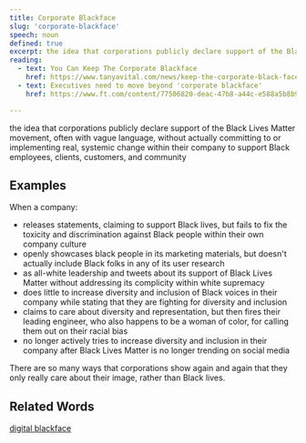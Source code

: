 ```yaml
---
title: Corporate Blackface
slug: 'corporate-blackface'
speech: noun
defined: true
excerpt: the idea that corporations publicly declare support of the Black Lives Matter movement, often with vague language, without actually committing to or implementing real, systemic change within their company to support Black employees, clients, customers, and community
reading:
  - text: You Can Keep The Corporate Blackface
    href: https://www.tanyavital.com/news/keep-the-corporate-black-face
  - text: Executives need to move beyond 'corporate blackface'
    href: https://www.ft.com/content/77506820-deac-47b8-a44c-e588a5b8b92d

---
```


the idea that corporations publicly declare support of the Black Lives Matter movement, often with vague language, without actually committing to or implementing real, systemic change within their company to support Black employees, clients, customers, and community

## Examples

When a company:

- releases statements, claiming to support Black lives, but fails to fix the toxicity and discrimination against Black people within their own company culture
- openly showcases black people in its marketing materials, but doesn't actually include Black folks in any of its user research
- as all-white leadership and tweets about its support of Black Lives Matter without addressing its complicity within white supremacy
- does little to increase diversity and inclusion of Black voices in their company while stating that they are fighting for diversity and inclusion
- claims to care about diversity and representation, but then fires their leading engineer, who also happens to be a woman of color, for calling them out on their racial bias
- no longer actively tries to increase diversity and inclusion in their company after Black Lives Matter is no longer trending on social media

There are so many ways that corporations show again and again that they only really care about their image, rather than Black lives.

## Related Words

[digital blackface](/definitions/digital-blackface)
